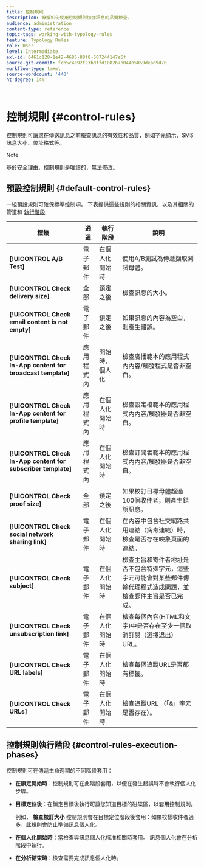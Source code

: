 ```yaml
---
title: 控制規則
description: 瞭解如何使用控制規則加強訊息的品質檢查。
audience: administration
content-type: reference
topic-tags: working-with-typology-rules
feature: Typology Rules
role: User
level: Intermediate
exl-id: 6461c128-1e42-4685-88f8-507244147e6f
source-git-commit: fcb5c4a92f23bdffd1082b7b044b5859dead9d70
workflow-type: tm+mt
source-wordcount: '440'
ht-degree: 14%

---
```


# 控制規則 {#control-rules}

控制規則可讓您在傳送訊息之前檢查訊息的有效性和品質，例如字元顯示、SMS訊息大小、位址格式等。

>[!NOTE]
>
>基於安全理由，控制規則是唯讀的，無法修改。

## 預設控制規則 {#default-control-rules}

一組預設規則可確保標準控制項。 下表提供這些規則的相關資訊，以及其相關的管道和 [執行階段](#control-rules-execution-phases).

| 標籤 | 通道 | 執行階段 | 說明 |
|---------|----------|---------|---------|
| **[!UICONTROL A/B Test]** | 電子郵件 | 在個人化開始時 | 使用A/B測試為傳遞擷取測試母體。 |
| **[!UICONTROL Check delivery size]** | 全部 | 鎖定之後 | 檢查訊息的大小。 |
| **[!UICONTROL Check email content is not empty]** | 電子郵件 | 鎖定之後 | 如果訊息的內容為空白，則產生錯誤。 |
| **[!UICONTROL Check In-App content for broadcast template]** | 應用程式內 | 開始時，個人化 | 檢查廣播範本的應用程式內內容/觸發程式是否非空白。 |
| **[!UICONTROL Check In-App content for profile template]** | 應用程式內 | 在個人化開始時 | 檢查設定檔範本的應用程式內內容/觸發器是否非空白。 |
| **[!UICONTROL Check In-App content for subscriber template]** | 應用程式內 | 在個人化開始時 | 檢查訂閱者範本的應用程式內內容/觸發器是否非空白。 |
| **[!UICONTROL Check proof size]** | 全部 | 鎖定之後 | 如果校訂目標母體超過100個收件者，則產生錯誤訊息。 |
| **[!UICONTROL Check social network sharing link]** | 電子郵件 | 在個人化開始時 | 在內容中包含社交網路共用連結（病毒連結）時，檢查是否存在映象頁面的連結。 |
| **[!UICONTROL Check subject]** | 電子郵件 | 在個人化開始時 | 檢查主旨和寄件者地址是否不包含特殊字元，這些字元可能會對某些郵件傳輸代理程式造成問題，並檢查郵件主旨是否已完成。 |
| **[!UICONTROL Check unsubscription link]** | 電子郵件 | 在個人化開始時 | 檢查每個內容(HTML和文字)中是否存在至少一個取消訂閱（選擇退出） URL。 |
| **[!UICONTROL Check URL labels]** | 電子郵件 | 在個人化開始時 | 檢查每個追蹤URL是否都有標籤。 |
| **[!UICONTROL Check URLs]** | 電子郵件 | 在個人化開始時 | 檢查追蹤URL （「&amp;」字元是否存在）。 |

## 控制規則執行階段 {#control-rules-execution-phases}

控制規則可在傳遞生命週期的不同階段套用：

* **在鎖定開始時**：控制規則可在此階段套用，以便在發生錯誤時不會執行個人化步驟。

* **目標定位後**：在鎖定目標後執行可讓您知道目標的磁碟區，以套用控制規則。

  例如， **檢查校訂大小** 控制規則會在目標定位階段後套用：如果校樣收件者過多，此規則會防止準備訊息個人化。

* **在個人化開始時**：當檢查與訊息個人化核准相關時套用。 訊息個人化會在分析階段中執行。

* **在分析結束時**：檢查需要完成訊息個人化時。
